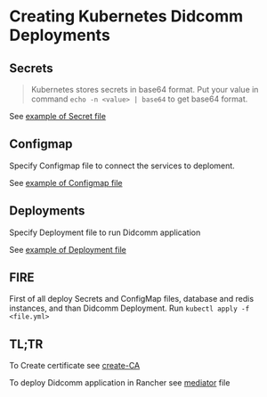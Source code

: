 # Creating Kubernetes Didcomm Deployments

## Secrets
>Kubernetes stores secrets in base64 format.
Put your value in command `echo -n <value> | base64` to get base64 format.

See [example of Secret file](didcomm-secret.yml)

## Configmap
Specify Configmap file to connect the services to deploment.

See [example of Configmap file](didcomm-configmap.yml)

## Deployments
Specify Deployment file to run Didcomm application

See [example of Deployment file](didcomm-deployment.yml)

## FIRE
First of all deploy Secrets and ConfigMap files, database and redis instances, and than Didcomm Deployment.
Run `kubectl apply -f <file.yml>`

## TL;TR
To Create certificate see [create-CA](../create-CA.md)

To deploy Didcomm application in Rancher see [mediator](mediator.md) file
